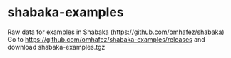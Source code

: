 # shabaka-examples
Raw data for examples in Shabaka (https://github.com/omhafez/shabaka)  
Go to https://github.com/omhafez/shabaka-examples/releases and download shabaka-examples.tgz
